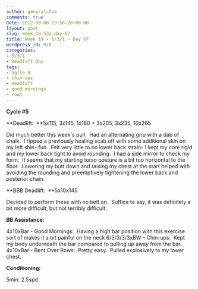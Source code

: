 ```yaml
---
author: generalchoa
comments: true
date: 2012-08-08 13:56:28+00:00
layout: post
slug: week-19-531-day-67
title: Week 19 - 5/3/1 - Day 67
wordpress_id: 978
categories:
- 5/3/1
- Deadlift Day
tags:
- agile 8
- chin-ups
- deadlift
- good mornings
- rows
---
```


**Cycle #5**

**Deadlift:  **5x115, 3x145, 1x180 + 3x205, 3x235, 10x265

Did much better this week's pull.  Had an alternating grip with a dab of chalk.  I ripped a previously healing scab off with some additional skin on my left shin- fun.  Felt very little to no lower back strain- I kept my core rigid and my lower back tight to avoid rounding.  I had a side mirror to check my form.  It seems that my starting torso posture is a bit too horizontal to the floor.  Lowering my butt down and raising my chest at the start helped with avoiding the rounding and preemptively tightening the lower back and posterior chain.

**BBB Deadlift:  **5x10x145

Decided to perform these with no belt on.  Suffice to say, it was definitely a bit more difficult, but not terribly difficult.

**BB Assistance:**

4x10xBar - Good Mornings:  Having a high bar position with this exercise sort of makes it a bit painful on the neck
6/3/3/3/3xBW - Chin-ups:  Kept my body underneath the bar compared to pulling up away from the bar.
4x10xBar - Bent Over Rows:  Pretty easy.  Pulled explosively to my lower chest.

**Conditioning:**

5min. 2.5spd
